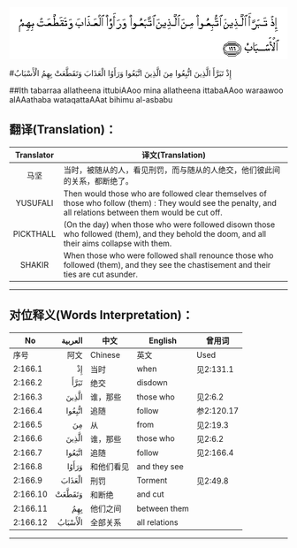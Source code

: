 ![002:166](images/002_166.gif)

#إِذْ تَبَرَّأَ الَّذِينَ اتُّبِعُوا مِنَ الَّذِينَ اتَّبَعُوا وَرَأَوُا الْعَذَابَ وَتَقَطَّعَتْ بِهِمُ الْأَسْبَابُ 

##Ith tabarraa allatheena ittubiAAoo mina allatheena ittabaAAoo waraawoo alAAathaba wataqattaAAat bihimu al-asbabu 

## 翻译(Translation)：

| Translator | 译文(Translation)                                            |
| :--------: | ------------------------------------------------------------ |
|    马坚    | 当时，被随从的人，看见刑罚，而与随从的人绝交，他们彼此间的关系，都断绝了。 |
|  YUSUFALI  | Then would those who are followed clear themselves of those who follow (them) : They would see the penalty, and all relations between them would be cut off. |
| PICKTHALL  | (On the day) when those who were followed disown those who followed (them), and they behold the doom, and all their aims collapse with them. |
|   SHAKIR   | When those who were followed shall renounce those who followed (them), and they see the chastisement and their ties are cut asunder. |

---

## 对位释义(Words Interpretation)：

| No       | العربية | 中文       | English       | 曾用词     |
| -------- | ------: | ---------- | ------------- | ---------- |
| 序号     |    阿文 | Chinese    | 英文          | Used       |
| 2:166.1  |      إِذْ | 当时       | when          | 见2:131.1  |
| 2:166.2  |    تَبَرَّأَ | 绝交       | disdown       |            |
| 2:166.3  |   الَّذِينَ | 谁，那些   | those who     | 见2:6.2    |
| 2:166.4  |  اتُّبِعُوا | 追随       | follow        | 参2:120.17 |
| 2:166.5  |      مِنَ | 从         | from          | 见2:19.3   |
| 2:166.6  |   الَّذِينَ | 谁，那些   | those who     | 见2:6.2    |
| 2:166.7  |  اتَّبَعُوا | 追随       | follow        | 见2:166.4  |
| 2:166.8  |   وَرَأَوُا | 和他们看见 | and they see  |            |
| 2:166.9  |  الْعَذَابَ | 刑罚       | Torment       | 见2:49.8   |
| 2:166.10 |  وَتَقَطَّعَتْ | 和断绝     | and cut       |            |
| 2:166.11 |     بِهِمُ | 他们之间   | between them  |            |
| 2:166.12 | الْأَسْبَابُ | 全部关系   | all relations |            |

---
